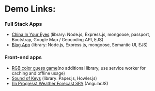 <h1>Demo Links:</h1>
<h3 class="panel-title">Full Stack Apps</h3>
<ul>
  <li><a href="http://ec2-54-205-90-229.compute-1.amazonaws.com:8082">China In Your Eyes</a> (library: Node.js, Express.js, mongoose, passport, Bootstrap, Google Map / Geocoding API, EJS)</li>
  <li><a href="http://ec2-54-205-90-229.compute-1.amazonaws.com:8081">Blog App</a> (library: Node.js, Express.js, mongoose, Semantic UI, EJS)</li>
</ul>
<h3 class="panel-title">Front-end apps</h3>
<ul>
  <li><a href="https://rgbgame-c488d.firebaseapp.com/">RGB color guess game</a>(no additional library, use service worker for caching and offline usage)</li>	
  <li><a href="SoundOfKeys/paper101.html">Sound of Keys</a> (library: Paper.js, Howler.js)</li>
  <li><a href="http://ec2-54-205-90-229.compute-1.amazonaws.com:8083">(In Progress) Weather Forecast SPA</a> (AngularJS)</li>
</ul>

